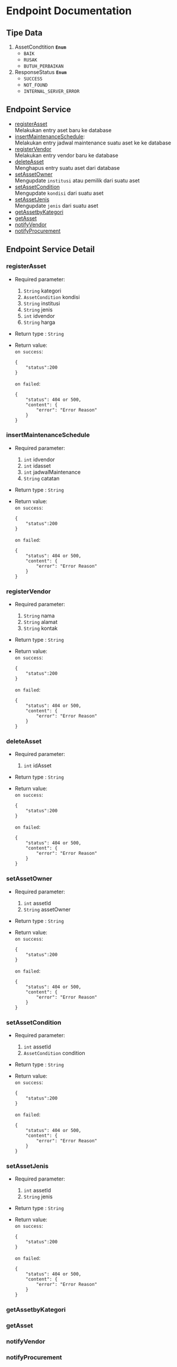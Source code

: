 # Endpoint Documentation

## Tipe Data
1. AssetCondtition **`Enum`**
	- `BAIK` 
	- `RUSAK`
	- `BUTUH_PERBAIKAN`
2. ResponseStatus **`Enum`**
	- `SUCCESS`
	- `NOT_FOUND`
	- `INTERNAL_SERVER_ERROR`

## Endpoint Service

- [registerAsset](#registerAsset)  
Melakukan entry aset baru ke database  
- [insertMaintenanceSchedule](#insertMaintenanceSchedule):  
Melakukan entry jadwal maintenance suatu aset ke ke database  
- [registerVendor](#registerVendor)  
Melakukan entry vendor baru ke database  
- [deleteAsset](#deleteAsset)  
Menghapus entry suatu aset dari database  
- [setAssetOwner](#setAssetOwner)  
Mengupdate `institusi` atau pemilik dari suatu aset  
- [setAssetCondition](#setAssetCondition)  
Mengupdate `kondisi` dari suatu aset  
- [setAssetJenis](#setAssetJenis)  
Mengupdate `jenis` dari suatu aset  
- [getAssetbyKategori](#getAssetbyKategori)   
- [getAsset](#getAsset)   
- [notifyVendor](#notifyVendor)   
- [notifyProcurement](#notifyProcurement)  


## Endpoint Service Detail

### <a name="registerAsset">registerAsset</a>
- Required parameter:  
	1. `String` kategori  
	2. `AssetCondition` kondisi  
	3. `String` institusi  
	4. `String` jenis  
	5. `int` idvendor  
	6. `String` harga  
- Return type	: `String`  
- Return value:  
	`on success`:

	```
	{
		"status":200
	}
	```

	`on failed`:

	```
	{
		"status": 404 or 500,
		"content": {
			"error": "Error Reason"
		}
	}
	```

### <a name="insertMaintenanceSchedule">insertMaintenanceSchedule</a>
- Required parameter:  
	1. `int` idvendor
	2. `int` idasset
	3. `int` jadwalMaintenance
	4. `String` catatan
- Return type	: `String`  
- Return value:  
	`on success`:

	```
	{
		"status":200
	}
	```

	`on failed`:

	```
	{
		"status": 404 or 500,
		"content": {
			"error": "Error Reason"
		}
	}
	```

### <a name="registerVendor">registerVendor</a>
- Required parameter:  
	1. `String` nama
	2. `String` alamat
	3. `String` kontak
- Return type	: `String`  
- Return value:  
	`on success`:

	```
	{
		"status":200
	}
	```

	`on failed`:

	```
	{
		"status": 404 or 500,
		"content": {
			"error": "Error Reason"
		}
	}
	```

### <a name="deleteAsset">deleteAsset</a>
- Required parameter:  
	1. `int` idAsset
- Return type	: `String`  
- Return value:  
	`on success`:

	```
	{
		"status":200
	}
	```

	`on failed`:

	```
	{
		"status": 404 or 500,
		"content": {
			"error": "Error Reason"
		}
	}
	```

### <a name="setAssetOwner">setAssetOwner</a>
- Required parameter:  
	1. `int` assetId
	2. `String` assetOwner
- Return type	: `String`  
- Return value:  
	`on success`:

	```
	{
		"status":200
	}
	```

	`on failed`:

	```
	{
		"status": 404 or 500,
		"content": {
			"error": "Error Reason"
		}
	}
	```
	
### <a name="setAssetCondition">setAssetCondition</a>
- Required parameter:  
	1. `int` assetId
	2. `AssetCondition` condition
- Return type	: `String`  
- Return value:  
	`on success`:

	```
	{
		"status":200
	}
	```

	`on failed`:

	```
	{
		"status": 404 or 500,
		"content": {
			"error": "Error Reason"
		}
	}
	```
	
### <a name="setAssetJenis">setAssetJenis</a>
- Required parameter:  
	1. `int` assetId
	2. `String` jenis
- Return type	: `String`  
- Return value:  
	`on success`:

	```
	{
		"status":200
	}
	```

	`on failed`:

	```
	{
		"status": 404 or 500,
		"content": {
			"error": "Error Reason"
		}
	}
	```
	
### <a name="getAssetbyKategori">getAssetbyKategori</a>

### <a name="getAsset">getAsset</a>

### <a name="notifyVendor">notifyVendor</a>

### <a name="notifyProcurement">notifyProcurement</a>